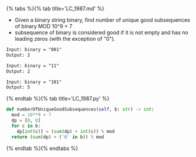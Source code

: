 {% tabs %}{% tab title='LC_1987.md' %}

* Given a binary string binary, find number of unique good subsequences of binary MOD 10^9 + 7
* subsequence of binary is considered good if it is not empty and has no leading zeros (with the exception of "0").

```txt
Input: binary = "001"
Output: 2

Input: binary = "11"
Output: 2

Input: binary = "101"
Output: 5
```

{% endtab %}{% tab title='LC_1987.py' %}

```py
def numberOfUniqueGoodSubsequences(self, b: str) -> int:
  mod = 10**9 + 7
  dp = [0, 0]
  for c in b:
    dp[int(c)] = (sum(dp) + int(c)) % mod
  return (sum(dp) + ('0' in b)) % mod
```

{% endtab %}{% endtabs %}
